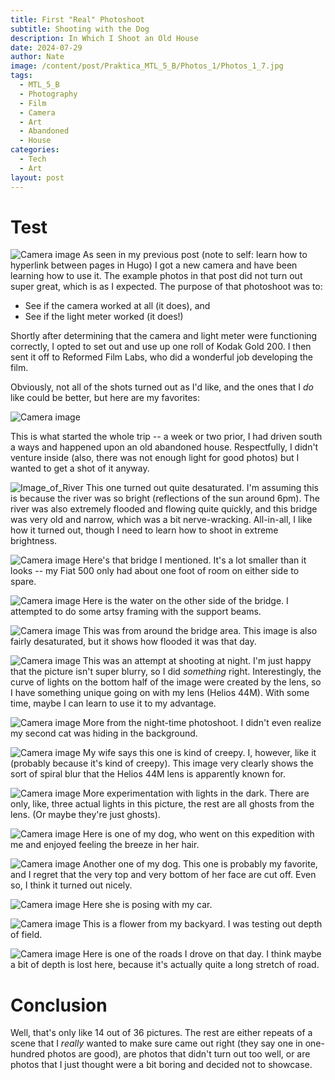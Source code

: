 ```yaml
---
title: First "Real" Photoshoot
subtitle: Shooting with the Dog
description: In Which I Shoot an Old House
date: 2024-07-29
author: Nate
image: /content/post/Praktica_MTL_5_B/Photos_1/Photos_1_7.jpg
tags:
  - MTL_5_B
  - Photography
  - Film
  - Camera
  - Art
  - Abandoned
  - House
categories:
  - Tech
  - Art
layout: post
---
```

# Test

![Camera image](/post/Praktica_MTL_5_B/MTL5B_Post/Praktica_7.jpg)
As seen in my previous post (note to self: learn how to hyperlink between pages in Hugo) I got a new camera and have been learning how to use it.  The example photos in that post did not turn out super great, which is as I expected.  The purpose of that photoshoot was to: 
- See if the camera worked at all (it does), and
- See if the light meter worked (it does!)

Shortly after determining that the camera and light meter were functioning correctly, I opted to set out and use up one roll of Kodak Gold 200.  I then sent it off to Reformed Film Labs, who did a wonderful job developing the film.

Obviously, not all of the shots turned out as I'd like, and the ones that I *do* like could be better, but here are my favorites:


![Camera image](/Photos_1/Photos_1_7.jpg)

This is what started the whole trip -- a week or two prior, I had driven south a ways and happened upon an old abandoned house.  Respectfully, I didn't venture inside (also, there was not enough light for good photos) but I wanted to get a shot of it anyway.

![Image_of_River](/post/Praktica_MTL_5_B/Photos_1/Photos_1_1.jpg)
This one turned out quite desaturated.  I'm assuming this is because the river was so bright (reflections of the sun around 6pm).  The river was also extremely flooded and flowing quite quickly, and this bridge was very old and narrow, which was a bit nerve-wracking.  All-in-all, I like how it turned out, though I need to learn how to shoot in extreme brightness.

![Camera image](/post/Praktica_MTL_5_B/Photos_1/Photos_1_2.jpg)
Here's that bridge I mentioned.  It's a lot smaller than it looks -- my Fiat 500 only had about one foot of room on either side to spare.

![Camera image](/post/Praktica_MTL_5_B/Photos_1/Photos_1_8.jpg)
Here is the water on the other side of the bridge.  I attempted to do some artsy framing with the support beams.

![Camera image](/post/Praktica_MTL_5_B/Photos_1/Photos_1_4.jpg)
This was from around the bridge area.  This image is also fairly desaturated, but it shows how flooded it was that day.

![Camera image](/post/Praktica_MTL_5_B/Photos_1/Photos_1_3.jpg)
This was an attempt at shooting at night.  I'm just happy that the picture isn't super blurry, so I did *something* right.  Interestingly, the curve of lights on the bottom half of the image were created by the lens, so I have something unique going on with my lens (Helios 44M).  With some time, maybe I can learn to use it to my advantage.

![Camera image](/post/Praktica_MTL_5_B/Photos_1/Photos_1_5.jpg)
More from the night-time photoshoot.  I didn't even realize my second cat was hiding in the background.

![Camera image](/post/Praktica_MTL_5_B/Photos_1/Photos_1_6.jpg)
My wife says this one is kind of creepy.  I, however, like it (probably because it's kind of creepy).  This image very clearly shows the sort of spiral blur that the Helios 44M lens is apparently known for.

![Camera image](/post/Praktica_MTL_5_B/Photos_1/Photos_1_9.jpg)
More experimentation with lights in the dark.  There are only, like, three actual lights in this picture, the rest are all ghosts from the lens. (Or maybe they're just ghosts).

![Camera image](/post/Praktica_MTL_5_B/Photos_1/Photos_1_10.jpg)
Here is one of my dog, who went on this expedition with me and enjoyed feeling the breeze in her hair.

![Camera image](/post/Praktica_MTL_5_B/Photos_1/Photos_1_11.jpg)
Another one of my dog.  This one is probably my favorite, and I regret that the very top and very bottom of her face are cut off.  Even so, I think it turned out nicely.

![Camera image](/post/Praktica_MTL_5_B/Photos_1/Photos_1_12.jpg)
Here she is posing with my car.

![Camera image](/post/Praktica_MTL_5_B/Photos_1/Photos_1_13.jpg)
This is a flower from my backyard. I was testing out depth of field.

![Camera image](/post/Praktica_MTL_5_B/Photos_1/Photos_1_14.jpg)
Here is one of the roads I drove on that day.  I think maybe a bit of depth is lost here, because it's actually quite a long stretch of road.

# Conclusion
Well, that's only like 14 out of 36 pictures.  The rest are either repeats of a scene that I *really* wanted to make sure came out right (they say one in one-hundred photos are good), are photos that didn't turn out too well, or are photos that I just thought were a bit boring and decided not to showcase.
